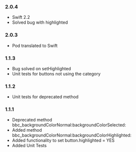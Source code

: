 ### 2.0.4

 - Swift 2.2
 - Solved bug with highlighted
 
### 2.0.3

- Pod translated to Swift
 
### 1.1.3

- Bug solved on setHighlighted
- Unit tests for buttons not using the category
 
### 1.1.2

- Unit tests for deprecated method

### 1.1.1

- Deprecated method bbc_backgroundColorNormal:backgroundColorSelected:
- Added method bbc_backgroundColorNormal:backgroundColorHighlighted:
- Added functionality to set button.highlighted = YES
- Added Unit Tests


